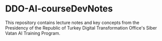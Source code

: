 # DDO-AI-courseDevNotes
This repository contains lecture notes and key concepts from the Presidency of the Republic of Turkey Digital Transformation Office's Siber Vatan AI Training Program.
